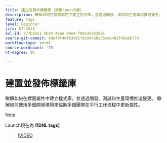 ```yaml
---
title: 建立及發佈標籤庫（原稱Launch庫）
description: 瞭解如何在標籤屬性中建立程式庫，並透過開發、測試和生產環境推送變更。
feature: Tags
level: Beginner
jira: KT-3531
exl-id: 877b92e1-9b93-4abe-99e4-f80a3e353681
source-git-commit: 00ef0f40fb3d82f0c06428a35c0e402f46ab6774
workflow-type: tm+mt
source-wordcount: '75'
ht-degree: 0%

---
```


# 建置並發佈標籤庫

瞭解如何在標籤屬性中建立程式庫，並透過開發、測試和生產環境推送變更。 瞭解如何使用多個開發環境來協助多個團隊在平行工作流程中更新屬性。

>[!NOTE]
>
> Launch現在為 **[!DNL tags]**

>[!VIDEO](https://video.tv.adobe.com/v/28731/?learn=on)
